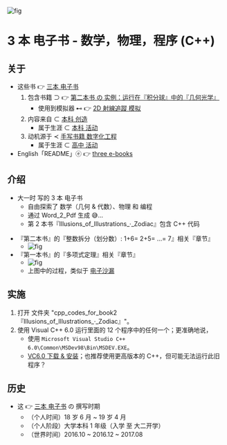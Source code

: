 <!-- ![fig](https://raw.githubusercontent.com/ChenZhu-Xie/3_books_with_cpp/master/img/book_3_cover.png "『第三本书』的『狭义相对论』相关『章节』") -->
![fig](https://gitee.com/ChenZhu-Xie/3_books_with_cpp/raw/master/img/book_3_cover.png "『第三本书』的『狭义相对论』相关『章节』")

# 3 本 电子书 - 数学，物理，程序 (C++)

## 关于
* 这些书 👉 [三本 电子书](https://gitee.com/ChenZhu-Xie/3_books_with_cpp)
    1. 包含书籍 ⊃ 👉 [第二本书 の 实例：运行在『积分球』中的『几何光学』](https://gitee.com/ChenZhu-Xie/geometric_optics_2_discrete_mathematics)
        * 使用到模拟器 ⊷ 👉 [2D 射線追蹤 模拟](https://gitee.com/ChenZhu-Xie/ray_optics__xcz)
    2. 内容来自 ⊂ [本科 创造](https://gitee.com/ChenZhu-Xie/undergraduate_activities/tree/master/06__3.1__Self_Creations)
        * 属于生涯 ⊂ [本科 活动](https://gitee.com/ChenZhu-Xie/undergraduate_activities)
    3. 动机源于 ≺ [手写书籍 数字化工程](https://gitee.com/ChenZhu-Xie/senior-high-school_activities/tree/master/4__6.2__Books_digitalization_project__3.0_year)
        * 属于生涯 ⊂ [高中 活动](https://gitee.com/ChenZhu-Xie/senior-high-school_activities)
* English「README」ⓔ 👉 [three e-books](https://github.com/ChenZhu-Xie/3_books_with_cpp)

## 介绍
* 大一时 写的 3 本 电子书
    * 自由探索了 数学（几何 & 代数）、物理 和 编程
    * 通过 Word_2_Pdf 生成 :sweat_smile:...
    * 第 2 本书『Illusions_of_Illustrations_·_Zodiac』包含 C++ 代码

<!-- ![fig](https://raw.githubusercontent.com/ChenZhu-Xie/3_books_with_cpp/master/img/book_2-5.png "『第二本书』的『整数拆分（划分数）: 1+6= 2+5= ...= 7』相关『章节』") -->
* 『第二本书』的『整数拆分（划分数）: 1+6= 2+5= ...= 7』相关『章节』
    * ![fig](https://gitee.com/ChenZhu-Xie/3_books_with_cpp/raw/master/img/book_2-5.png "『第二本书』的『整数拆分（划分数）: 1+6= 2+5= ...= 7』相关『章节』")
* 『第一本书』的『多项式定理』相关『章节』
    * ![fig](https://gitee.com/ChenZhu-Xie/3_books_with_cpp/raw/master/img/book_2-4.png "『第一本书』的『多项式定理』相关『章节』")
    * 上图中的过程，类似于 [电子沙漏](https://www.bilibili.com/video/BV1yj411o7Hf)

## 实施
1. 打开 文件夹 "cpp_codes_for_book2『Illusions_of_Illustrations_·_Zodiac』"。
2. 使用 Visual C++ 6.0 运行里面的 12 个程序中的任何一个；更准确地说，
    * 使用 `Microsoft Visual Studio C++ 6.0\Common\MSDev98\Bin\MSDEV.EXE`。
    * [VC6.0 下载 & 安装](https://mp.weixin.qq.com/s/6YNbpj6RlCNh9zZd5K1wQA)；也推荐使用更高版本的 C++，但可能无法运行此旧程序？

## 历史
* 这 👉 [三本 电子书](https://gitee.com/ChenZhu-Xie/3_books_with_cpp) の 撰写时期
    * （个人时间）18 岁 6 月 ~ 19 岁 4 月
    * （个人阶段）大学本科 1 年级（入学 至 大二开学）
    * （世界时间）2016.10 ~ 2016.12 ~ 2017.08

<!-- ## 软件架构
软件架构说明


## 安装教程

1.  xxxx
2.  xxxx
3.  xxxx

## 使用说明

1.  xxxx
2.  xxxx
3.  xxxx

## 参与贡献

1.  Fork 本仓库
2.  新建 Feat_xxx 分支
3.  提交代码
4.  新建 Pull Request


## 特技

1.  使用 Readme\_XXX.md 来支持不同的语言，例如 Readme\_en.md, Readme\_zh.md
2.  Gitee 官方博客 [blog.gitee.com](https://blog.gitee.com)
3.  你可以 [https://gitee.com/explore](https://gitee.com/explore) 这个地址来了解 Gitee 上的优秀开源项目
4.  [GVP](https://gitee.com/gvp) 全称是 Gitee 最有价值开源项目，是综合评定出的优秀开源项目
5.  Gitee 官方提供的使用手册 [https://gitee.com/help](https://gitee.com/help)
6.  Gitee 封面人物是一档用来展示 Gitee 会员风采的栏目 [https://gitee.com/gitee-stars/](https://gitee.com/gitee-stars/) -->
